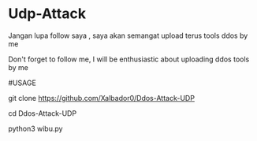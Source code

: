 # Udp-Attack

Jangan lupa follow saya , saya akan semangat upload terus tools ddos by me


Don't forget to follow me, I will be enthusiastic about uploading ddos ​​tools by me


#USAGE

git clone https://github.com/Xalbador0/Ddos-Attack-UDP

cd Ddos-Attack-UDP

python3 wibu.py
